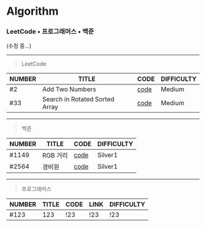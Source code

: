 # Algorithm  
### LeetCode • 프로그래머스 • 백준
(수정 중...)
   
* * *
>LeetCode  

|NUMBER|TITLE|CODE|DIFFICULTY|
|---|---|---|---|
|#2|Add Two Numbers|[code](https://github.com/holmir97/Algorithm/commit/30d64709ade3e6e805cb4fb3c03333e99b57f9cc)|Medium|
|#33|Search in Rotated Sorted Array|[code](https://github.com/holmir97/Algorithm/commit/9c510fa6675ef900c657d884b8321e92fc7c4eb5)|Medium|


* * *
>백준  

|NUMBER|TITLE|CODE|DIFFICULTY|
|---|---|---|---|
|#1149|RGB 거리|[code](https://github.com/holmir97/Algorithm/commit/917b3eb3185b04f8bad659ba5f37e1dc95c1e845)|Silver1|
|#2564|경비원|[code](https://github.com/holmir97/Algorithm/commit/aca2134bdf347fc1eedb05a5bd51359d044c924f)|Silver1|



* * *
>프로그래머스  

|NUMBER|TITLE|CODE|LINK|DIFFICULTY|
|---|---|---|---|---|
|#123|123|!23|!23|!23|
